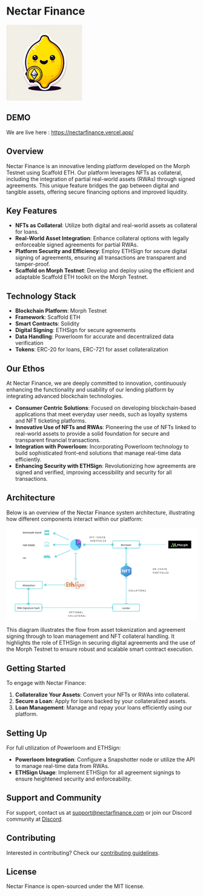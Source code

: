 # Nectar Finance

<img src="./docs/Nectar.jpg" alt="Nectar Finance Logo" width="200" />


## DEMO 

We are live here : https://nectarfinance.vercel.app/ 

## Overview
Nectar Finance is an innovative lending platform developed on the Morph Testnet using Scaffold ETH. Our platform leverages NFTs as collateral, including the integration of partial real-world assets (RWAs) through signed agreements. This unique feature bridges the gap between digital and tangible assets, offering secure financing options and improved liquidity.

## Key Features
- **NFTs as Collateral**: Utilize both digital and real-world assets as collateral for loans.
- **Real-World Asset Integration**: Enhance collateral options with legally enforceable signed agreements for partial RWAs.
- **Platform Security and Efficiency**: Employ ETHSign for secure digital signing of agreements, ensuring all transactions are transparent and tamper-proof.
- **Scaffold on Morph Testnet**: Develop and deploy using the efficient and adaptable Scaffold ETH toolkit on the Morph Testnet.

## Technology Stack
- **Blockchain Platform**: Morph Testnet
- **Framework**: Scaffold ETH
- **Smart Contracts**: Solidity
- **Digital Signing**: ETHSign for secure agreements
- **Data Handling**: Powerloom for accurate and decentralized data verification
- **Tokens**: ERC-20 for loans, ERC-721 for asset collateralization

## Our Ethos
At Nectar Finance, we are deeply committed to innovation, continuously enhancing the functionality and usability of our lending platform by integrating advanced blockchain technologies.

- **Consumer Centric Solutions**: Focused on developing blockchain-based applications that meet everyday user needs, such as loyalty systems and NFT ticketing platforms.
- **Innovative Use of NFTs and RWAs**: Pioneering the use of NFTs linked to real-world assets to provide a solid foundation for secure and transparent financial transactions.
- **Integration with Powerloom**: Incorporating Powerloom technology to build sophisticated front-end solutions that manage real-time data efficiently.
- **Enhancing Security with ETHSign**: Revolutionizing how agreements are signed and verified, improving accessibility and security for all transactions.

## Architecture
Below is an overview of the Nectar Finance system architecture, illustrating how different components interact within our platform:

![Nectar Finance Architecture](./docs/architecture2.png)

This diagram illustrates the flow from asset tokenization and agreement signing through to loan management and NFT collateral handling. It highlights the role of ETHSign in securing digital agreements and the use of the Morph Testnet to ensure robust and scalable smart contract execution.

## Getting Started
To engage with Nectar Finance:
1. **Collateralize Your Assets**: Convert your NFTs or RWAs into collateral.
2. **Secure a Loan**: Apply for loans backed by your collateralized assets.
3. **Loan Management**: Manage and repay your loans efficiently using our platform.

## Setting Up
For full utilization of Powerloom and ETHSign:
- **Powerloom Integration**: Configure a Snapshotter node or utilize the API to manage real-time data from RWAs.
- **ETHSign Usage**: Implement ETHSign for all agreement signings to ensure heightened security and enforceability.

## Support and Community
For support, contact us at [support@nectarfinance.com](mailto:support@nectarfinance.com) or join our Discord community at [Discord](<DISCORD_LINK>).

## Contributing
Interested in contributing? Check our [contributing guidelines](<LINK_TO_CONTRIBUTING_GUIDELINES>).

## License
Nectar Finance is open-sourced under the MIT license.

